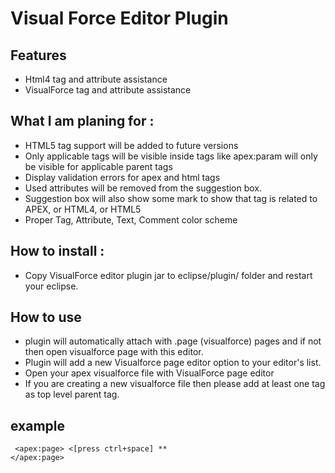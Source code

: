 # Visual Force Editor Plugin #


## Features ##
  * Html4 tag and attribute assistance 
  * VisualForce tag and attribute assistance

## What I am planing for : ##
  * HTML5 tag support will be added to future versions 
  * Only applicable tags will be visible inside tags like apex:param will only be visible for applicable parent tags
  * Display validation errors for apex and html tags
  * Used attributes will be removed from the suggestion box.
  * Suggestion box will also show some mark to show that tag is related to APEX, or HTML4, or HTML5
  * Proper Tag, Attribute, Text, Comment color scheme

## How to install : ##

  * Copy VisualForce editor plugin jar to eclipse/plugin/ folder and restart your eclipse.


## How to use ## 
  * plugin will automatically attach with .page (visualforce) pages and if not then open visualforce page with this editor.
  * Plugin will add a new Visualforce page editor option to your editor's list.
  * Open your apex visualforce file with VisualForce page editor
  * If you are creating a new visualforce file then please add at least one tag as top level parent tag.

## example ##
<code><pre>
&lt;apex:page&gt;
&lt;[press ctrl+space] **
&lt;/apex:page&gt;
</pre></code>
